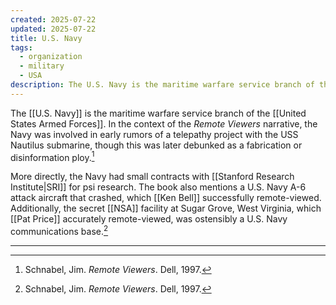 ```yaml
---
created: 2025-07-22
updated: 2025-07-22
title: U.S. Navy
tags:
  - organization
  - military
  - USA
description: The U.S. Navy is the maritime warfare service branch of the United States Armed Forces.
---
```


The [[U.S. Navy]] is the maritime warfare service branch of the [[United States Armed Forces]]. In the context of the *Remote Viewers* narrative, the Navy was involved in early rumors of a telepathy project with the USS Nautilus submarine, though this was later debunked as a fabrication or disinformation ploy.[^1]

More directly, the Navy had small contracts with [[Stanford Research Institute|SRI]] for psi research. The book also mentions a U.S. Navy A-6 attack aircraft that crashed, which [[Ken Bell]] successfully remote-viewed. Additionally, the secret [[NSA]] facility at Sugar Grove, West Virginia, which [[Pat Price]] accurately remote-viewed, was ostensibly a U.S. Navy communications base.[^1]

---

[^1]: Schnabel, Jim. *Remote Viewers*. Dell, 1997.